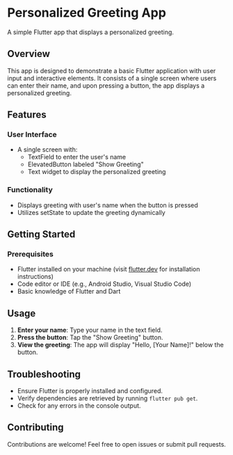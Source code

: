 # Personalized Greeting App

A simple Flutter app that displays a personalized greeting.


## Overview

This app is designed to demonstrate a basic Flutter application with user input and interactive elements. It consists of a single screen where users can enter their name, and upon pressing a button, the app displays a personalized greeting.


## Features

### User Interface

* A single screen with:
    + TextField to enter the user's name
    + ElevatedButton labeled "Show Greeting"
    + Text widget to display the personalized greeting

### Functionality

* Displays greeting with user's name when the button is pressed
* Utilizes setState to update the greeting dynamically


## Getting Started

### Prerequisites

* Flutter installed on your machine (visit [flutter.dev](https://flutter.dev/docs/get-started/install) for installation instructions)
* Code editor or IDE (e.g., Android Studio, Visual Studio Code)
* Basic knowledge of Flutter and Dart

## Usage

1. **Enter your name**: Type your name in the text field.
2. **Press the button**: Tap the "Show Greeting" button.
3. **View the greeting**: The app will display "Hello, [Your Name]!" below the button.


## Troubleshooting

* Ensure Flutter is properly installed and configured.
* Verify dependencies are retrieved by running `flutter pub get`.
* Check for any errors in the console output.


## Contributing

Contributions are welcome! Feel free to open issues or submit pull requests.
